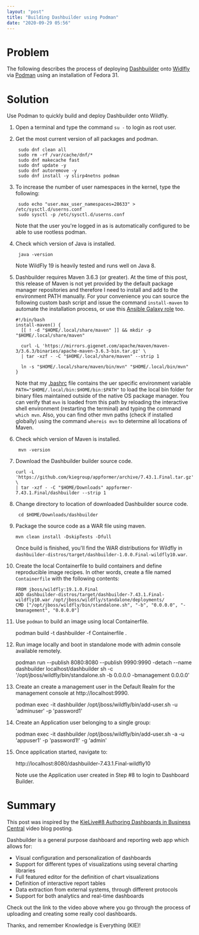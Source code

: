 ```yaml
---
layout: "post"
title: "Building Dashbuilder using Podman"
date: "2020-09-29 05:56"
---
```


# Problem

The following describes the process of deploying [Dashbuilder](https://github.com/kiegroup/appformer/tree/master/dashbuilder) onto [Widlfly](https://www.wildfly.org/) via [Podman](https://podman.io/) using an installation of Fedora 31.

# Solution

Use Podman to quickly build and deploy Dashbuilder onto Wildfly.

1. Open a terminal and type the command `su -` to login as root user.
2. Get the most current version of all packages and podman.

        sudo dnf clean all
        sudo rm -rf /var/cache/dnf/*
        sudo dnf makecache fast
        sudo dnf update -y
        sudo dnf autoremove -y
        sudo dnf install -y slirp4netns podman

3. To increase the number of user namespaces in the kernel, type the following:

        sudo echo "user.max_user_namespaces=28633" > /etc/sysctl.d/userns.conf
        sudo sysctl -p /etc/sysctl.d/userns.conf

    Note that the user you're logged in as is automatically configured to be able to use rootless podman.

4. Check which version of Java is installed.

        java -version

    Note WildFly 19 is heavily tested and runs well on Java 8.

5. Dashbuilder requires Maven 3.6.3 (or greater). At the time of this post, this release of Maven is not yet provided by the default package manager repositories and therefore I need to install and add to the environment PATH manually. For your convenience you can source the following custom bash script and issue the command `install-maven` to automate the installation process, or use this [Ansible Galaxy role](https://github.com/gantsign/ansible-role-maven) too.

       #!/bin/bash
       install-maven() {
         [[ ! -d "$HOME/.local/share/maven" ]] && mkdir -p "$HOME/.local/share/maven"

         curl -L 'https://mirrors.gigenet.com/apache/maven/maven-3/3.6.3/binaries/apache-maven-3.6.3-bin.tar.gz' \
         | tar -xzf - -C "$HOME/.local/share/maven" --strip 1

         ln -s "$HOME/.local/share/maven/bin/mvn" "$HOME/.local/bin/mvn"
       }

    Note that my [.bashrc](https://tldp.org/LDP/abs/html/sample-bashrc.html) file contains the uer specific environment variable `PATH="$HOME/.local/bin:$HOME/bin:$PATH"` to load the local bin folder for binary files maintained outside of the native OS package manager. You can verify that `mvn` is loaded from this path by reloading the interactive shell environment (restarting the terminal) and typing the command `which mvn`. Also, you can find other mvn paths (check if installed globally) using the command `whereis mvn` to determine all locations of Maven.

6. Check which version of Maven is installed.

        mvn -version

7. Download the Dashbuilder builder source code.

       curl -L 'https://github.com/kiegroup/appformer/archive/7.43.1.Final.tar.gz' \
       | tar -xzf - -C "$HOME/Downloads" appformer-7.43.1.Final/dashbuilder --strip 1

       
8. Change directory to location of downloaded Dashbuilder source code.

        cd $HOME/Downloads/dashbuilder

9. Package the source code as a WAR file using maven.

       mvn clean install -DskipTests -Dfull

    Once build is finished, you'll find the WAR distributions for Wildfly in `dashbuilder-distros/target/dashbuilder-1.0.0.Final-wildfly10.war`.

10. Create the local Containerfile to build containers and define reproducible image recipes. In other words, create a file named `Containerfile` with the following contents:

        FROM jboss/wildfly:19.1.0.Final
        ADD dashbuilder-distros/target/dashbuilder-7.43.1.Final-wildfly10.war /opt/jboss/wildfly/standalone/deployments/
        CMD ["/opt/jboss/wildfly/bin/standalone.sh", "-b", "0.0.0.0", "-bmanagement", "0.0.0.0"]

11. Use `podman` to build an image using local Containerfile.

       podman build -t dashbuilder -f Containerfile .

12. Run image locally and boot in standalone mode with admin console available remotely.

       podman run --publish 8080:8080 --publish 9990:9990 -detach --name dashbuilder localhost/dashbuilder sh -c '/opt/jboss/wildfly/bin/standalone.sh -b 0.0.0.0 -bmanagement 0.0.0.0'

13. Create an create a management user in the Default Realm for the management console at http://localhost:9990.

       podman exec -it dashbuilder /opt/jboss/wildfly/bin/add-user.sh -u 'adminuser' -p 'password1'

14. Create an Application user belonging to a single group:

       podman exec -it dashbuilder /opt/jboss/wildfly/bin/add-user.sh -a -u 'appuser1' -p 'password1!' -g 'admin'

15. Once application started, navigate to:

       http://localhost:8080/dashbuilder-7.43.1.Final-wildfly10

    Note use the Application user created in Step #8 to login to Dashboard Builder.

# Summary

This post was inspired by the [KieLive#8 Authoring Dashboards in Business Central](https://www.youtube.com/watch?v=5r6twEgspIM) video blog posting.

Dashbuilder is a general purpose dashboard and reporting web app which allows for:

* Visual configuration and personalization of dashboards
* Support for different types of visualizations using several charting libraries
* Full featured editor for the definition of chart visualizations
* Definition of interactive report tables
* Data extraction from external systems, through different protocols
* Support for both analytics and real-time dashboards

Check out the link to the video above where you go through the process of uploading and creating some really cool dashboards.

Thanks, and remember Knowledge is Everything (KIE)!
